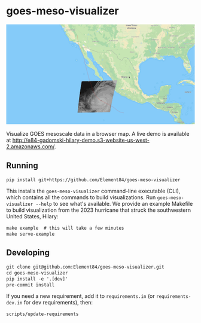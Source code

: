 # goes-meso-visualizer

![Hilary](./img/hilary.gif)

Visualize GOES mesoscale data in a browser map.
A live demo is available at <http://e84-gadomski-hilary-demo.s3-website-us-west-2.amazonaws.com/>.

## Running

```shell
pip install git+https://github.com/Element84/goes-meso-visualizer
```

This installs the `goes-meso-visualizer` command-line executable (CLI), which contains all the commands to build visualizations.
Run `goes-meso-visualizer --help` to see what's available.
We provide an example Makefile to build visualization from the 2023 hurricane that struck the southwestern United States, Hilary:

```shell
make example  # this will take a few minutes
make serve-example
```

## Developing

```shell
git clone git@github.com:Element84/goes-meso-visualizer.git
cd goes-meso-visualizer
pip install -e '.[dev]'
pre-commit install
```

If you need a new requirement, add it to `requirements.in` (or `requirements-dev.in` for dev requirements), then:

```shell
scripts/update-requirements
```
